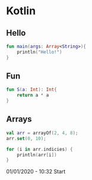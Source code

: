 # Kotlin 


## Hello
```kotlin
fun main(args: Array<String>){
    println("Hello!")
}
```


## Fun
```kotlin
fun S(a: Int): Int{
    return a * a
}
```

## Arrays
```kotlin
val arr = arrayOf(2, 4, 8);
arr.set(0, 10); 

for (i in arr.indicies) {
    println(arr[i])
}
```

01/01/2020 - 10:32 Start
